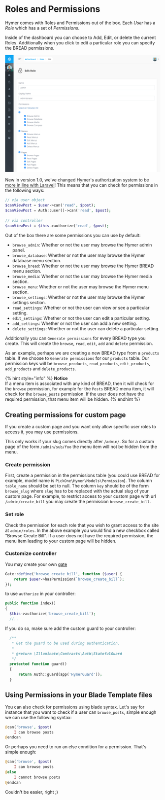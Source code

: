 # Roles and Permissions

Hymer comes with Roles and Permissions out of the box. Each _User_ has a _Role_ which has a set of _Permissions_.

Inside of the dashboard you can choose to Add, Edit, or delete the current Roles. Additionally when you click to edit a particular role you can specify the BREAD permissions.

![](../.gitbook/assets/role.png)

New in version 1.0, we've changed Hymer's authorization system to be [more in line with Laravel](https://laravel.com/docs/authorization#authorizing-actions-using-policies)! This means that you can check for permissions in the following ways:

```php
// via user object
$canViewPost = $user->can('read', $post);
$canViewPost = Auth::user()->can('read', $post);

// via controller
$canViewPost = $this->authorize('read', $post);
```

Out of the box there are some permissions you can use by default:

* `browse_admin`: Whether or not the user may browse the Hymer admin panel.
* `browse_database`: Whether or not the user may browse the Hymer database menu section.
* `browse_bread`: Whether or not the user may browse the Hymer BREAD menu section.
* `browse_media`: Whether or not the user may browse the Hymer media section.
* `browse_menu`: Whether or not the user may browse the Hymer menu section.
* `browse_settings`: Whether or not the user may browse the Hymer settings section.
* `read_settings`: Whether or not the user can view or see a particular setting.
* `edit_settings`: Whether or not the user can edit a particular setting.
* `add_settings`: Whether or not the user can add a new setting.
* `delete_settings`: Whether or not the user can delete a particular setting.

Additionally you can `Generate permissions` for every BREAD type you create. This will create the `browse`, `read`, `edit`, `add` and `delete` permission.

As an example, perhaps we are creating a new BREAD type from a `products` table. If we choose to `Generate permissions` for our `products` table. Our permission keys will be `browse_products`, `read_products`, `edit_products`, `add_products` and `delete_products`.

{% hint style="info" %}
**Notice**  
If a menu item is associated with any kind of BREAD, then it will check for the `browse` permission, for example for the `Posts` BREAD menu item, it will check for the `browse_posts` permission. If the user does not have the required permission, that menu item will be hidden.
{% endhint %}

## Creating permissions for custom page

If you create a custom page and you want only allow specific user roles to access it, you may use permissions.

This only works if your slug comes directly after `/admin/`. So for a custom page of the form `/admin/sub/foo` the menu item will not be hidden from  the menu.

### Create permission
First, create a permission in the permissions table (you could use BREAD for example, model name is `PickOne\Hymer\Models\Permission`). The column `table_name` should be set to null. The column `key` should be of the form `browse_slug` where `slug` has to be replaced with  the actual slug of your custom page. For example, to restrict access to your custom page with url `/admin/create_bill` you may create the permission `browse_create_bill`.

### Set role
Check the permission for each role that you wish to grant access to the site at `admin/roles`. In the above example you would find a new checkbox called "Browse Create Bill". If a user does not have the required permission, the menu item leading to your custom page will be hidden.

### Customize controller
You may create your own [gate](https://laravel.com/docs/authorization#gates) 

```php
Gate::define('browse_create_bill', function ($user) {
    return $user->hasPermission(`browse_create_bill`);
});
```
    
to use `authorize` in your controller:

```php
public function index()
{
  $this->authorize('browse_create_bill');
  //..
```

If you do so, make sure add the custom guard to your controller:

```php
  /**
   * Get the guard to be used during authentication.
   *
   * @return \Illuminate\Contracts\Auth\StatefulGuard
   */
  protected function guard()
  {
      return Auth::guard(app('HymerGuard'));
  }
```



## Using Permissions in your Blade Template files

You can also check for permissions using blade syntax. Let's say for instance that you want to check if a user can `browse_posts`, simple enough we can use the following syntax:

```php
@can('browse', $post)
    I can browse posts
@endcan
```

Or perhaps you need to run an else condition for a permission. That's simple enough:

```php
@can('browse', $post)
    I can browse posts
@else
    I cannot browse posts
@endcan
```

Couldn't be easier, right ;\)

